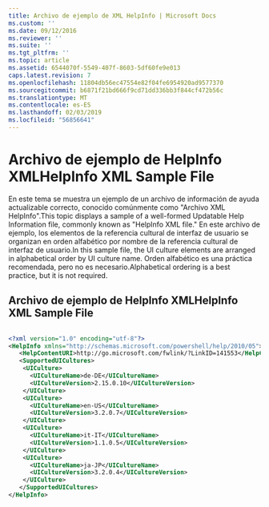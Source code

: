 ```yaml
---
title: Archivo de ejemplo de XML HelpInfo | Microsoft Docs
ms.custom: ''
ms.date: 09/12/2016
ms.reviewer: ''
ms.suite: ''
ms.tgt_pltfrm: ''
ms.topic: article
ms.assetid: 6544070f-5549-407f-8603-5df60fe9e013
caps.latest.revision: 7
ms.openlocfilehash: 11804db56ec47554e82f04fe6954920ad9577370
ms.sourcegitcommit: b6871f21bd666f9cd71dd336bb3f844cf472b56c
ms.translationtype: MT
ms.contentlocale: es-ES
ms.lasthandoff: 02/03/2019
ms.locfileid: "56856641"
---
```

# <a name="helpinfo-xml-sample-file"></a><span data-ttu-id="7ad0c-102">Archivo de ejemplo de HelpInfo XML</span><span class="sxs-lookup"><span data-stu-id="7ad0c-102">HelpInfo XML Sample File</span></span>

<span data-ttu-id="7ad0c-103">En este tema se muestra un ejemplo de un archivo de información de ayuda actualizable correcto, conocido comúnmente como "Archivo XML HelpInfo".</span><span class="sxs-lookup"><span data-stu-id="7ad0c-103">This topic displays a sample of a well-formed Updatable Help Information file, commonly known as "HelpInfo XML file."</span></span> <span data-ttu-id="7ad0c-104">En este archivo de ejemplo, los elementos de la referencia cultural de interfaz de usuario se organizan en orden alfabético por nombre de la referencia cultural de interfaz de usuario.</span><span class="sxs-lookup"><span data-stu-id="7ad0c-104">In this sample file, the UI culture elements are arranged in alphabetical order by UI culture name.</span></span> <span data-ttu-id="7ad0c-105">Orden alfabético es una práctica recomendada, pero no es necesario.</span><span class="sxs-lookup"><span data-stu-id="7ad0c-105">Alphabetical ordering is a best practice, but it is not required.</span></span>

## <a name="helpinfo-xml-sample-file"></a><span data-ttu-id="7ad0c-106">Archivo de ejemplo de HelpInfo XML</span><span class="sxs-lookup"><span data-stu-id="7ad0c-106">HelpInfo XML Sample File</span></span>

```xml

<?xml version="1.0" encoding="utf-8"?>
<HelpInfo xmlns="http://schemas.microsoft.com/powershell/help/2010/05">
   <HelpContentURI>http://go.microsoft.com/fwlink/?LinkID=141553</HelpContentURI>
   <SupportedUICultures>
    <UICulture>
      <UICultureName>de-DE</UICultureName>
      <UICultureVersion>2.15.0.10</UICultureVersion>
    </UICulture>
    <UICulture>
      <UICultureName>en-US</UICultureName>
      <UICultureVersion>3.2.0.7</UICultureVersion>
    </UICulture>
    <UICulture>
      <UICultureName>it-IT</UICultureName>
      <UICultureVersion>1.1.0.5</UICultureVersion>
    </UICulture>
    <UICulture>
      <UICultureName>ja-JP</UICultureName>
      <UICultureVersion>3.2.0.4</UICultureVersion>
    </UICulture>
   </SupportedUICultures>
</HelpInfo>

```